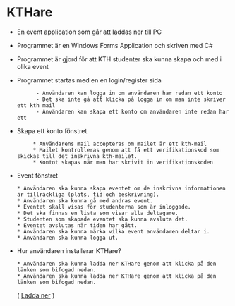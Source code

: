 # KTHare

* En event application som går att laddas ner till PC 
* Programmet är en Windows Forms Application och  skriven med C# 
* Programmet är gjord för att KTH studenter ska kunna skapa och med i olika event  

* Programmet startas med en en login/register sida

            - Användaren kan logga in om användaren har redan ett konto
            - Det ska inte gå att klicka på logga in om man inte skriver ett kth mail 
            - Användaren kan skapa ett konto om användaren inte redan har ett 

* Skapa ett konto fönstret

           * Användarens mail accepteras om mailet är ett kth-mail
           * Mailet kontrolleras genom att få ett verifikationskod som skickas till det inskrivna kth-mailet.
           * Kontot skapas när man har skrivit in verifikationskoden 

* Event fönstret

      * Användaren ska kunna skapa eventet om de inskrivna informationen är tillräckliga (plats, tid och beskrivning). 
      * Användaren ska kunna gå med andras event.
      * Eventet skall visas för studenterna som är inloggade. 
      * Det ska finnas en lista som visar alla deltagare.
      * Studenten som skapade eventet ska kunna avsluta det.
      * Eventet avslutas när tiden har gått.
      * Användaren ska kunna märka vilka event användaren deltar i.
      * Användaren ska kunna logga ut.
              
              
* Hur användaren installerar KTHare?

      * Användaren ska kunna ladda ner KTHare genom att klicka på den länken som bifogad nedan.
      * Användaren ska kunna ladda ner KTHare genom att klicka på den länken som bifogad nedan.
    ( [Ladda ner](https://drive.google.com/file/d/1R7ecj9Igq4OdrvsdN4GHMYGpSOMPNKB9/view?usp=sharing) )



